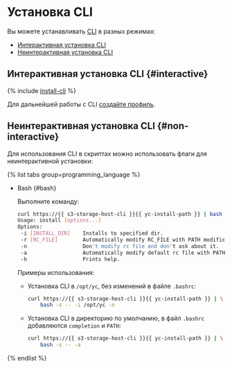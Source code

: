 # Установка CLI

Вы можете устанавливать [CLI](../../glossary/cli.md) в разных режимах: 
- [Интерактивная установка CLI](#interactive)
- [Неинтерактивная установка CLI](#non-interactive)

## Интерактивная установка CLI {#interactive}

{% include [install-cli](../../_includes/cli/install-cli.md) %}

Для дальнейшей работы с CLI [создайте профиль](profile/profile-create.md).

## Неинтерактивная установка CLI {#non-interactive}

Для использования CLI в скриптах можно использовать флаги для неинтерактивной установки:

{% list tabs group=programming_language %}

- Bash {#bash}

    Выполните команду:

    ```bash
    curl https://{{ s3-storage-host-cli }}{{ yc-install-path }} | bash -s -- -h
    Usage: install [options...]
    Options:
     -i [INSTALL_DIR]    Installs to specified dir.
     -r [RC_FILE]        Automatically modify RC_FILE with PATH modification and shell completion.
     -n                  Don't modify rc file and don't ask about it.
     -a                  Automatically modify default rc file with PATH modification and shell completion.
     -h                  Prints help.
    ```

    Примеры использования:
    - Установка CLI в `/opt/yc`, без изменений в файле `.bashrc`:

        ```bash
        curl https://{{ s3-storage-host-cli }}{{ yc-install-path }} | \
            bash -s -- -i /opt/yc -n
        ```

    - Установка CLI в директорию по умолчанию, в файл `.bashrc` добавляются `completion` и `PATH`:

        ```bash
        curl https://{{ s3-storage-host-cli }}{{ yc-install-path }} | \
            bash -s -- -a
        ```

{% endlist %}

